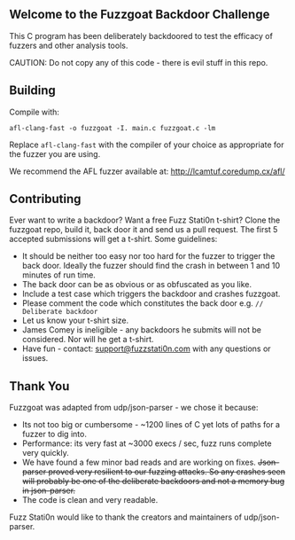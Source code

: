 Welcome to the Fuzzgoat Backdoor Challenge
------------------------------------------

This C program has been deliberately backdoored to test the efficacy of fuzzers and other analysis tools. 

CAUTION: Do not copy any of this code - there is evil stuff in this repo.


Building
----------

Compile with:

`afl-clang-fast -o fuzzgoat -I. main.c fuzzgoat.c -lm`

Replace `afl-clang-fast` with the compiler of your choice as appropriate for the fuzzer you are using.

We recommend the AFL fuzzer available at: http://lcamtuf.coredump.cx/afl/


Contributing
------------
Ever want to write a backdoor? Want a free Fuzz Stati0n t-shirt? Clone the fuzzgoat repo, build it, back door it and send us a pull request. The first 5 accepted submissions will get a t-shirt. Some guidelines:

* It should be neither too easy nor too hard for the fuzzer to trigger the back door. Ideally the fuzzer should find the crash in between 1 and 10 minutes of run time.
* The back door can be as obvious or as obfuscated as you like.
* Include a test case which triggers the backdoor and crashes fuzzgoat.
* Please comment the code which constitutes the back door e.g. `// Deliberate backdoor`
* Let us know your t-shirt size.
* James Comey is ineligible - any backdoors he submits will not be considered. Nor will he get a t-shirt.
* Have fun - contact: support@fuzzstati0n.com with any questions or issues.

Thank You
---------
Fuzzgoat was adapted from udp/json-parser - we chose it because:

* Its not too big or cumbersome - ~1200 lines of C yet lots of paths for a fuzzer to dig into.
* Performance: its very fast at ~3000 execs / sec, fuzz runs complete very quickly.
* We have found a few minor bad reads and are working on fixes. ~~Json-parser proved very resilient to our fuzzing attacks. So any crashes seen will probably be one of the deliberate backdoors and not a memory bug in json-parser.~~
* The code is clean and very readable.

Fuzz Stati0n would like to thank the creators and maintainers of udp/json-parser. 
